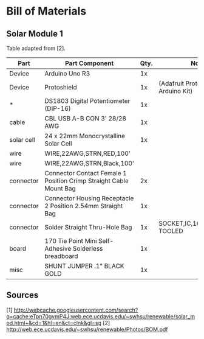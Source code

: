 # Bill of Materials

## Solar Module 1

Table adapted from [2].

Part       | Part Component     | Qty. | Notes
-----------|--------------------|------|-------------------
Device     | Arduino Uno R3     | 1x |
Device     | Protoshield        | 1x | (Adafruit Proto Shield for Arduino Kit)
*          | DS1803 Digital Potentiometer (DIP-16) | 1x|
cable      | CBL USB A-B CON 3' 28/28 AWG | 1x |
solar cell | 24 x 22mm Monocrystalline Solar Cell | 1x |
wire       | WIRE,22AWG,STRN,RED,100'   | |
wire       | WIRE,22AWG,STRN,Black,100' | |
connector  | Connector Contact Female 1 Position Crimp Straight Cable Mount Bag | 2x |
connector  | Connector Housing Receptacle 2 Position 2.54mm Straight Bag | 1x |
connector  | Solder Straight Thru-Hole Bag | 1x | SOCKET,IC,16PIN,MACHINE TOOLED
board      | 170 Tie Point Mini Self-Adhesive Solderless breadboard | 1x |
misc       | SHUNT JUMPER .1" BLACK GOLD | 1x |


## Sources

[1] http://webcache.googleusercontent.com/search?q=cache:eTpn70gymP4J:web.ece.ucdavis.edu/~swhsu/renewable/solar_mod.html+&cd=1&hl=en&ct=clnk&gl=sg
[2] http://web.ece.ucdavis.edu/~swhsu/renewable/Photos/BOM.pdf
